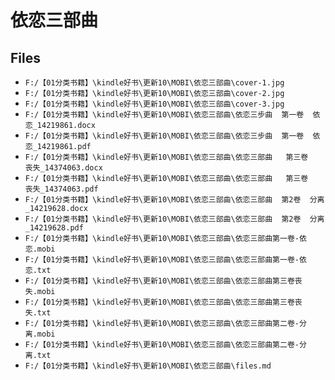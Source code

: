 # 依恋三部曲

## Files

- `F:/【01分类书籍】\kindle好书\更新10\MOBI\依恋三部曲\cover-1.jpg`
- `F:/【01分类书籍】\kindle好书\更新10\MOBI\依恋三部曲\cover-2.jpg`
- `F:/【01分类书籍】\kindle好书\更新10\MOBI\依恋三部曲\cover-3.jpg`
- `F:/【01分类书籍】\kindle好书\更新10\MOBI\依恋三部曲\依恋三步曲  第一卷  依恋_14219861.docx`
- `F:/【01分类书籍】\kindle好书\更新10\MOBI\依恋三部曲\依恋三步曲  第一卷  依恋_14219861.pdf`
- `F:/【01分类书籍】\kindle好书\更新10\MOBI\依恋三部曲\依恋三部曲   第三卷   丧失_14374063.docx`
- `F:/【01分类书籍】\kindle好书\更新10\MOBI\依恋三部曲\依恋三部曲   第三卷   丧失_14374063.pdf`
- `F:/【01分类书籍】\kindle好书\更新10\MOBI\依恋三部曲\依恋三部曲  第2卷  分离_14219628.docx`
- `F:/【01分类书籍】\kindle好书\更新10\MOBI\依恋三部曲\依恋三部曲  第2卷  分离_14219628.pdf`
- `F:/【01分类书籍】\kindle好书\更新10\MOBI\依恋三部曲\依恋三部曲第一卷-依恋.mobi`
- `F:/【01分类书籍】\kindle好书\更新10\MOBI\依恋三部曲\依恋三部曲第一卷-依恋.txt`
- `F:/【01分类书籍】\kindle好书\更新10\MOBI\依恋三部曲\依恋三部曲第三卷丧失.mobi`
- `F:/【01分类书籍】\kindle好书\更新10\MOBI\依恋三部曲\依恋三部曲第三卷丧失.txt`
- `F:/【01分类书籍】\kindle好书\更新10\MOBI\依恋三部曲\依恋三部曲第二卷-分离.mobi`
- `F:/【01分类书籍】\kindle好书\更新10\MOBI\依恋三部曲\依恋三部曲第二卷-分离.txt`
- `F:/【01分类书籍】\kindle好书\更新10\MOBI\依恋三部曲\files.md`
